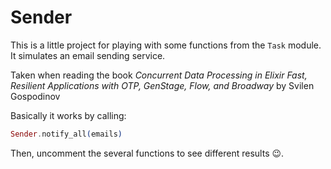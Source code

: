 # Sender

This is a little project for playing with some functions from the `Task` module. It simulates an email sending service.

Taken when reading the book _Concurrent Data Processing in Elixir Fast, Resilient Applications with OTP, GenStage, Flow, and Broadway_ by Svilen Gospodinov

Basically it works by calling:

```Elixir
Sender.notify_all(emails)
```

Then, uncomment the several functions to see different results 😉.
